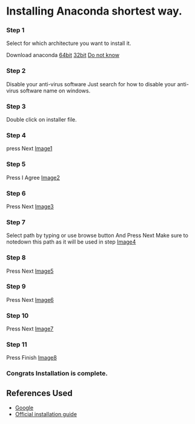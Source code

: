 
# Installing Anaconda shortest way.

### Step 1

Select for which architecture you want to install it. 

Download anaconda [64bit](https://repo.anaconda.com/archive/Anaconda3-2019.03-Windows-x86_64.exe) [32bit](https://repo.anaconda.com/archive/Anaconda3-2019.03-Windows-x86.exe) [Do not know](https://repo.anaconda.com/archive/Anaconda3-2019.03-Windows-x86.exe)

### Step 2

Disable your anti-virus software Just search for how to disable your anti-virus software name on windows.

### Step 3

Double click on installer file.

### Step 4 

press Next [Image1](images/Image1.png)

### Step 5

Press I Agree [Image2](images/Image2.png)

### Step 6

Press Next [Image3](images/Image3.png)

### Step 7

Select path by typing or use browse button And Press Next Make sure to notedown this path as it will be used in step [Image4](images/Image4.png)

### Step 8

Press Next [Image5](images/Image5.png) 

### Step 9

Press Next [Image6](images/Image6.png)

### Step 10

Press Next [Image7](images/Image7.png)

### Step 11

Press Finish [Image8](images/Image8.png)

### Congrats Installation is complete.

## References Used
- [Google](https://google.com)
- [Official installation guide](https://docs.anaconda.com/anaconda/install/windows/)

